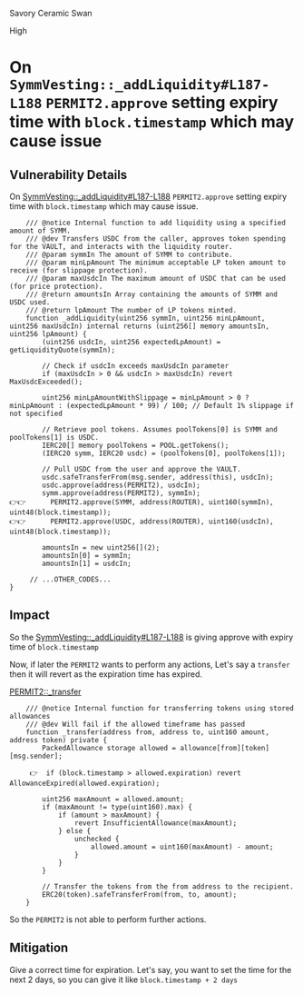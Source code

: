 Savory Ceramic Swan

High

# On `SymmVesting::_addLiquidity#L187-L188` `PERMIT2.approve` setting expiry time with `block.timestamp` which may cause issue

## Vulnerability Details
On [SymmVesting::_addLiquidity#L187-L188](https://github.com/sherlock-audit/2025-03-symm-io-stacking/blob/main/token/contracts/vesting/SymmVesting.sol#L187C1-L188C84) `PERMIT2.approve` setting expiry time with `block.timestamp` which may cause issue.

```Solidity
	/// @notice Internal function to add liquidity using a specified amount of SYMM.
	/// @dev Transfers USDC from the caller, approves token spending for the VAULT, and interacts with the liquidity router.
	/// @param symmIn The amount of SYMM to contribute.
	/// @param minLpAmount The minimum acceptable LP token amount to receive (for slippage protection).
	/// @param maxUsdcIn The maximum amount of USDC that can be used (for price protection).
	/// @return amountsIn Array containing the amounts of SYMM and USDC used.
	/// @return lpAmount The number of LP tokens minted.
	function _addLiquidity(uint256 symmIn, uint256 minLpAmount, uint256 maxUsdcIn) internal returns (uint256[] memory amountsIn, uint256 lpAmount) {
		(uint256 usdcIn, uint256 expectedLpAmount) = getLiquidityQuote(symmIn);

		// Check if usdcIn exceeds maxUsdcIn parameter
		if (maxUsdcIn > 0 && usdcIn > maxUsdcIn) revert MaxUsdcExceeded();

		uint256 minLpAmountWithSlippage = minLpAmount > 0 ? minLpAmount : (expectedLpAmount * 99) / 100; // Default 1% slippage if not specified

		// Retrieve pool tokens. Assumes poolTokens[0] is SYMM and poolTokens[1] is USDC.
		IERC20[] memory poolTokens = POOL.getTokens();
		(IERC20 symm, IERC20 usdc) = (poolTokens[0], poolTokens[1]);

		// Pull USDC from the user and approve the VAULT.
		usdc.safeTransferFrom(msg.sender, address(this), usdcIn);
		usdc.approve(address(PERMIT2), usdcIn);
		symm.approve(address(PERMIT2), symmIn);
👉👉		PERMIT2.approve(SYMM, address(ROUTER), uint160(symmIn), uint48(block.timestamp));
👉👉		PERMIT2.approve(USDC, address(ROUTER), uint160(usdcIn), uint48(block.timestamp));

		amountsIn = new uint256[](2);
		amountsIn[0] = symmIn;
		amountsIn[1] = usdcIn;

     // ...OTHER_CODES...
}
```

## Impact

So the [SymmVesting::_addLiquidity#L187-L188](https://github.com/sherlock-audit/2025-03-symm-io-stacking/blob/main/token/contracts/vesting/SymmVesting.sol#L187C1-L188C84) is giving approve with expiry time of `block.timestamp`

Now, if later the `PERMIT2` wants to perform any actions, Let's say a `transfer` then it will revert as the expiration time has expired.

[PERMIT2::_transfer](https://basescan.org/address/0x000000000022D473030F116dDEE9F6B43aC78BA3#code#F3#L79)

```Solidity
    /// @notice Internal function for transferring tokens using stored allowances
    /// @dev Will fail if the allowed timeframe has passed
    function _transfer(address from, address to, uint160 amount, address token) private {
        PackedAllowance storage allowed = allowance[from][token][msg.sender];

     👉  if (block.timestamp > allowed.expiration) revert AllowanceExpired(allowed.expiration);

        uint256 maxAmount = allowed.amount;
        if (maxAmount != type(uint160).max) {
            if (amount > maxAmount) {
                revert InsufficientAllowance(maxAmount);
            } else {
                unchecked {
                    allowed.amount = uint160(maxAmount) - amount;
                }
            }
        }

        // Transfer the tokens from the from address to the recipient.
        ERC20(token).safeTransferFrom(from, to, amount);
    }
```

So the `PERMIT2` is not able to perform further actions.

## Mitigation

Give a correct time for expiration.
Let's say, you want to set the time for the next 2 days, so you can give it like `block.timestamp + 2 days`